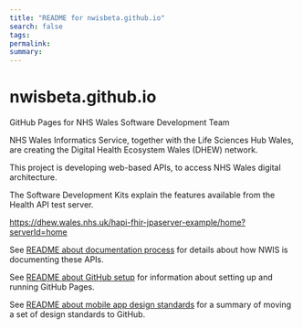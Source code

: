 ```yaml
---
title: "README for nwisbeta.github.io"
search: false
tags:
permalink: 
summary: 
---
```


# nwisbeta.github.io

GitHub Pages for NHS Wales Software Development Team

NHS Wales Informatics Service, together with the Life Sciences Hub Wales, are creating the Digital Health Ecosystem Wales (DHEW) network. 

This project is developing web-based APIs, to access NHS Wales digital architecture.

The Software Development Kits explain the features available from the Health API test server.

https://dhew.wales.nhs.uk/hapi-fhir-jpaserver-example/home?serverId=home

See [README about documentation process](/README_HAPI_documentation_process.md) for details about how NWIS is documenting these APIs.

See [README about GitHub setup](/README_GitHubPages_tools_requirements.md) for information about setting up and running GitHub Pages. 

See [README about mobile app design standards](/README-app-standard-revisions-keywords.md) for a summary of moving a set of design standards to GitHub.

